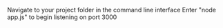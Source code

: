 Navigate to your project folder in the command line interface 
Enter "node app.js" to begin listening on port 3000
